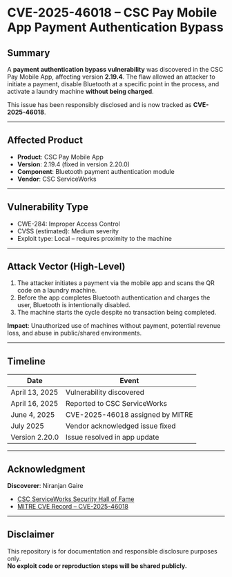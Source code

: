 # CVE-2025-46018 – CSC Pay Mobile App Payment Authentication Bypass

## Summary

A **payment authentication bypass vulnerability** was discovered in the CSC Pay Mobile App, affecting version **2.19.4**. The flaw allowed an attacker to initiate a payment, disable Bluetooth at a specific point in the process, and activate a laundry machine **without being charged**.

This issue has been responsibly disclosed and is now tracked as **CVE-2025-46018**.

---

## Affected Product

- **Product**: CSC Pay Mobile App  
- **Version**: 2.19.4 (fixed in version 2.20.0)  
- **Component**: Bluetooth payment authentication module  
- **Vendor**: CSC ServiceWorks

---

## Vulnerability Type

- CWE-284: Improper Access Control  
- CVSS (estimated): Medium severity  
- Exploit type: Local – requires proximity to the machine

---

## Attack Vector (High-Level)

1. The attacker initiates a payment via the mobile app and scans the QR code on a laundry machine.
2. Before the app completes Bluetooth authentication and charges the user, Bluetooth is intentionally disabled.
3. The machine starts the cycle despite no transaction being completed.

**Impact**: Unauthorized use of machines without payment, potential revenue loss, and abuse in public/shared environments.

---

## Timeline

| Date            | Event                                      |
|-----------------|--------------------------------------------|
| April 13, 2025  | Vulnerability discovered                   |
| April 16, 2025  | Reported to CSC ServiceWorks               |
| June 4, 2025    | CVE-2025-46018 assigned by MITRE           |
| July 2025       | Vendor acknowledged issue fixed            |
| Version 2.20.0  | Issue resolved in app update               |

---

## Acknowledgment

**Discoverer**: Niranjan Gaire  
- [CSC ServiceWorks Security Hall of Fame](https://www.cscsw.com/disclosure-process/)  
- [MITRE CVE Record – CVE-2025-46018](https://cve.mitre.org/cgi-bin/cvename.cgi?name=CVE-2025-46018) 

---

## Disclaimer

This repository is for documentation and responsible disclosure purposes only.  
**No exploit code or reproduction steps will be shared publicly.**

